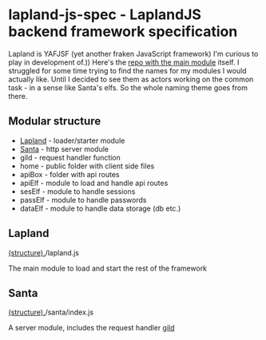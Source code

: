 # lapland-js-spec - LaplandJS backend framework specification

Lapland is YAFJSF (yet another fraken JavaScript framework) I'm curious to play in development of.))
Here's the [repo with the main module](https://github.com/UniBreakfast/lapland) itself.
I struggled for some time trying to find the names for my modules I would actually like. Until I decided to see them as actors working on the common task - in a sense like Santa's elfs. So the whole naming theme goes from there.

## Modular structure

* [Lapland](#lapland) - loader/starter module
* [Santa](#santa) - http server module
* gild - request handler function
* home - public folder with client side files
* apiBox - folder with api routes
* apiElf - module to load and handle api routes
* sesElf - module to handle sessions
* passElf - module to handle passwords
* dataElf - module to handle data storage (db etc.)

## Lapland
[(structure).](#modular-structure)/lapland.js

The main module to load and start the rest of the framework

## Santa
[(structure).](#modular-structure)/santa/index.js

A server module, includes the request handler [gild](#gild)
